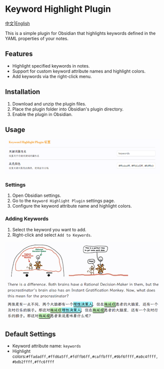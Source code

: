 # Keyword Highlight Plugin

[中文](./README_zh.md)|[English](./README.md)

This is a simple plugin for Obsidian that highlights keywords defined in the YAML properties of your notes.

## Features

- Highlight specified keywords in notes.
- Support for custom keyword attribute names and highlight colors.
- Add keywords via the right-click menu.

## Installation

1. Download and unzip the plugin files.
2. Place the plugin folder into Obsidian's plugin directory.
3. Enable the plugin in Obsidian.

## Usage

![](https://raw.githubusercontent.com/PandaNocturne/ImageAssets/main/Obsidian/202406270445080.png)

### Settings

1. Open Obsidian settings.
2. Go to the `Keyword Highlight Plugin` settings page.
3. Configure the keyword attribute name and highlight colors.

### Adding Keywords

1. Select the keyword you want to add.
2. Right-click and select `Add to Keywords`.

![](https://raw.githubusercontent.com/PandaNocturne/ImageAssets/main/Obsidian/202406270453914.gif)

## Default Settings

- Keyword attribute name: `keywords`
- Highlight colors:`#ffadadff,#ffd6a5ff,#fdffb6ff,#caffbfff,#9bf6ffff,#a0c4ffff,#bdb2ffff,#ffc6ffff`
